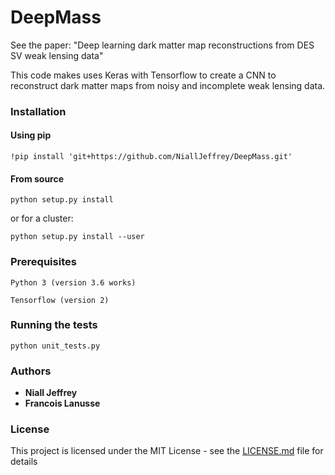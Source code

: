 # DeepMass
See the paper: "Deep learning dark matter map reconstructions from DES SV weak lensing data"

This code makes uses Keras with Tensorflow to create a CNN to reconstruct dark matter maps from noisy and incomplete weak lensing data.

### Installation
#### Using pip

```
!pip install 'git+https://github.com/NiallJeffrey/DeepMass.git'
```

#### From source
```
python setup.py install 
```
or for a cluster:

```
python setup.py install --user
```

### Prerequisites

```
Python 3 (version 3.6 works)

Tensorflow (version 2)
```

### Running the tests

```
python unit_tests.py
```

### Authors

* **Niall Jeffrey** 
* **Francois Lanusse** 

### License

This project is licensed under the MIT License - see the [LICENSE.md](LICENSE.md) file for details
